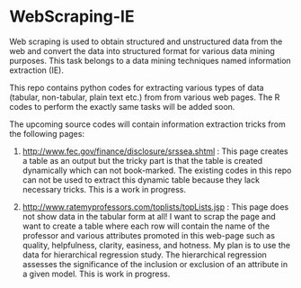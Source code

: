 WebScraping-IE
===============
Web scraping is used to obtain structured and unstructured data from 
the web and convert the data into structured format for various data 
mining purposes. This task belongs to a data mining techniques named 
information extraction (IE). 

This repo contains python codes for extracting various types of data 
(tabular, non-tabular, plain text etc.) from from various web pages. 
The R codes to perform the exactly same tasks will be added soon.
 

The upcoming source codes will contain information extraction tricks 
from the following pages:

1. http://www.fec.gov/finance/disclosure/srssea.shtml : This page 
creates a table as an output but the tricky part is that the table 
is created dynamically which can not book-marked. The existing codes 
in this repo can not be used to extract this dynamic table because 
they lack necessary tricks. This is a work in progress.   
 

2. http://www.ratemyprofessors.com/toplists/topLists.jsp : This page 
does not show data in the tabular form at all! I want to scrap the 
page and want to create a table where each row will contain the name 
of the professor and various attributes promoted in this web-page 
such as quality, helpfulness, clarity, easiness, and hotness. My plan 
is to use the data for hierarchical regression study. The hierarchical 
regression assesses the significance of the inclusion or exclusion of 
an attribute in a given model. This is work in progress.
 


  